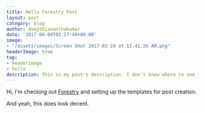 ```yaml
---
title: Hello Forestry Post
layout: post
category: blog
author: deepthiananthakumar
date: '2017-04-04T02:17:48+00:00'
image:
- "/assets/images/Screen Shot 2017-02-24 at 11.41.26 AM.png"
headerImage: true
tag:
- headerimage
- hello
description: This is my post's description. I don't know where to see this.
---
```



Hi, I'm checking out 
<a href="https://forestry.io">Forestry</a> and setting up the templates for post creation.




And yeah, this does look decent.